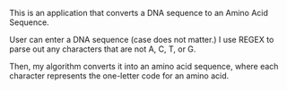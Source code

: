This is an application that converts a DNA sequence to an Amino Acid Sequence.

User can enter a DNA sequence (case does not matter.) I use REGEX to parse out any characters that are not A, C, T, or G.

Then, my algorithm converts it into an amino acid sequence, where each character represents the one-letter code for an amino acid.
